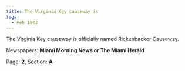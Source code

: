 ```yaml
---  
title: The Virginia Key causeway is  
tags:  
  - Feb 1943  
---  
```

  
The Virginia Key causeway is officially named Rickenbacker Causeway.  
  
Newspapers: **Miami Morning News or The Miami Herald**  
  
Page: **2**, Section: **A** 

